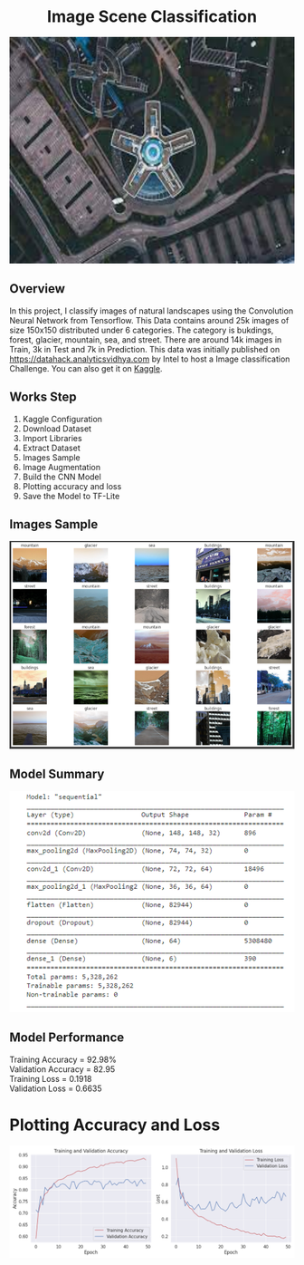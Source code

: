 <h1 align="center">Image Scene Classification</h1>
<p align="center">
    <img src="images/download.jpg" width="600" height="400">
</p>


## Overview
In this project, I classify images of natural landscapes using the Convolution Neural Network from Tensorflow. This Data contains around 25k images of size 150x150 distributed under 6 categories. The category is bukdings, forest, glacier, mountain, sea, and street. There are around 14k images in Train, 3k in Test and 7k in Prediction. This data was initially published on https://datahack.analyticsvidhya.com by Intel to host a Image classification Challenge. You can also get it on [Kaggle](https://www.kaggle.com/puneet6060/intel-image-classification).


## Works Step
<ol>
  <li>Kaggle Configuration</li>
  <li>Download Dataset</li>
  <li>Import Libraries</li>
  <li>Extract Dataset</li>
  <li>Images Sample</li>
  <li>Image Augmentation</li>
  <li>Build the CNN Model</li>
  <li>Plotting accuracy and loss</li>
  <li>Save the Model to TF-Lite</li>
</ol>  

## Images Sample
![images](images/imagesample.png)

## Model Summary
![model summary](images/model_summary.png)

## Model Performance
Training Accuracy = 92.98% <br>
Validation Accuracy = 82.95 <br>
Training Loss = 0.1918 <br>
Validation Loss = 0.6635 <br>

# Plotting Accuracy and Loss
![model summary](images/acc_loss.png)

